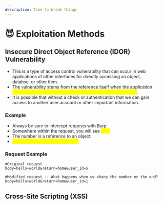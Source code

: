 ```yaml
---
description: Time to break things
---
```


# 😈 Exploitation Methods

## Insecure Direct Object Reference (IDOR) Vulnerability

* This is a type of access control vulnerability that can occur in web applications of other interfaces for directly accessing an object, databse, or other item.
* The vulnerability stems from the reference itself when the application <mark style="color:yellow;">does not perform a check for access control or authentication</mark>.
* It is possible that without a check or authentication that we can gain access to another user account or other important information.

### Example

* Always be sure to intercept requests with Burp
* Somewhere within the request, you will see <mark style="color:yellow;">id=x</mark>
* The number is a reference to an object
* <mark style="color:yellow;">Whenever you see id, think IDOR</mark>

### Request Example

```
#Original request
body=hello+world&return=home&user_id=5

#Modified request -- What happens when we chang the number on the end?
body=hello+world&return=home&user_id=1
```

## Cross-Site Scripting (XSS)



































